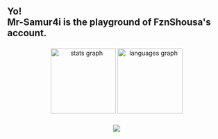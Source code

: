 <h2 align="left">Yo!<br>Mr-Samur4i is the playground of FznShousa's account.</h2>

###

<div align="center">
  <img src="https://github-readme-stats.vercel.app/api?username=mr-samur4i&hide_title=false&hide_rank=false&show_icons=true&include_all_commits=true&count_private=true&disable_animations=false&theme=codeSTACKr&locale=en&hide_border=false" height="150" alt="stats graph"  />
  <img src="https://github-readme-stats.vercel.app/api/top-langs/?username=mr-samur4i&locale=en&hide_title=false&layout=compact&card_width=320&langs_count=5&theme=codeSTACKr&hide_border=false" height="150" alt="languages graph"  />
</div>

###

<div align="center">
  <img src="https://visitor-badge.laobi.icu/badge?page_id=MR-SAMUR4I/MR-SAMUR4I"  />
</div>

###

